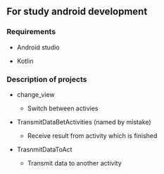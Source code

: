 ## For study android development



### Requirements

- Android studio

- Kotlin



### Description of projects

- change_view

  - Switch between activies

- TransmitDataBetActivities (named by mistake)

  - Receive result from activity which is finished

- TrasnmitDataToAct

  - Transmit data to another activity


